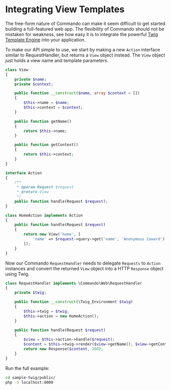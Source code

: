 Integrating View Templates
==========================

The free-form nature of Commando can make it seem difficult to get started building a
full-featured web app. The flexibility of Commando should not be mistaken for weakness,
see how easy it is to integrate the powerful [Twig Template Engine](http://twig.sensiolabs.org/)
into your application.

To make our API simple to use, we start by making a new `Action` interface similar to
RequestHandler, but returns a `View` object instead. The `View` object just holds a view name
and template parameters.

```php
class View
{
    private $name;
    private $context;

    public function __construct($name, array $context = [])
    {
        $this->name = $name;
        $this->context = $context;
    }

    public function getName()
    {
        return $this->name;
    }

    public function getContext()
    {
        return $this->context;
    }
}
```

```php
interface Action
{
    /**
     * @param Request $request
     * @return View
     */
    public function handle(Request $request);
}
```

```php
class HomeAction implements Action
{
    public function handle(Request $request)
    {
        return new View('home', [
            'name' => $request->query->get('name', 'Anonymous Coward')
        ]);
    }
}
```

Now our Commando `RequestHandler` needs to delegate `Requests` to `Action` instances
and convert the returned `View` object into a HTTP `Response` object using Twig.

```php
class RequestHandler implements \Commando\Web\RequestHandler
{
    private $twig;

    public function __construct(\Twig_Environment $twig)
    {
        $this->twig = $twig;
        $this->action = new HomeAction();
    }

    public function handle(Request $request)
    {
        $view = $this->action->handle($request);
        $content = $this->twig->render($view->getName(), $view->getContext());
        return new Response($content, 200);
    }
}
```

Run the full example:

```bash
cd sample-twig/public/
php -S localhost:8000
```